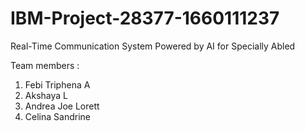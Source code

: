 # IBM-Project-28377-1660111237
Real-Time Communication System Powered by AI for Specially Abled

Team members :
  1. Febi Triphena A
  2. Akshaya L
  3. Andrea Joe Lorett
  4. Celina Sandrine

